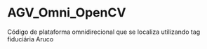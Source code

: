 # AGV_Omni_OpenCV
Código de plataforma omnidirecional que se localiza utilizando tag fiduciária Aruco
